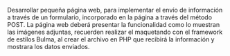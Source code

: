 Desarrollar pequeña página web, para implementar el envío de información a través de un formulario, incorporado en la página a través del método POST. La página web deberá presentar la funcionalidad como lo muestran las imágenes adjuntas, recuerden realizar el maquetando con el framework de estilos Bulma, al crear el archivo en PHP que recibirá la información y mostrara los datos enviados.
